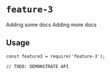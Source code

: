 # `feature-3`
Adding some docs
Adding more docs

## Usage

```
const feature3 = require('feature-3');

// TODO: DEMONSTRATE API
```
